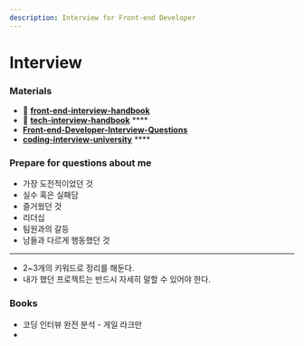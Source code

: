 ```yaml
---
description: Interview for Front-end Developer
---
```


# Interview

### Materials

* **👋** [**front-end-interview-handbook**](https://github.com/yangshun/front-end-interview-handbook/blob/master/Translations/Korean/README.md)
* **👋** [**tech-interview-handbook**](https://github.com/yangshun/tech-interview-handbook) ****
* [**Front-end-Developer-Interview-Questions**](https://github.com/h5bp/Front-end-Developer-Interview-Questions/tree/master/Translations/Korean)
* [**coding-interview-university**](https://github.com/jwasham/coding-interview-university) ****

### Prepare for questions about me

* 가장 도전적이었던 것
* 실수 혹은 실패담
* 즐거웠던 것
* 리더십
* 팀원과의 갈등
* 남들과 다르게 행동했던 것

-----

* 2~3개의 키워드로 정리를 해둔다. 
* 내가 했던 프로젝트는 반드시 자세히 말할 수 있어야 한다.

### Books

* 코딩 인터뷰 완전 분석 - 게일 라크만
* 


